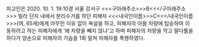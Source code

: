 피고인은 2020. 10. 1. 19:10경 서울 강서구 <<<구아래주소>>>B<<</구아래주소>>> 빌라 단지 내에서 분리수거를 하던 피해자 <<<내국인이름>>>C<<</내국인이름>>>(여, 65세)에게 아무런 이유 없이 욕설을 하고, 피해자의 아들 차량에 탑승하여 이동하려고 하는 피해자에게 ‘왜 차량을 빼지 않냐'고 하며 피해자의 차량을 막고 말다툼을 하다가 양손으로 피해자의 가슴을 1회 밀쳐 피해자를 폭행하였다.
